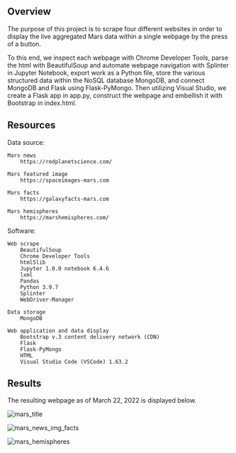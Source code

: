 ## Overview

The purpose of this project is to scrape four different websites in order to display the live aggregated Mars data within a single webpage by the press of a button. 

To this end, we inspect each webpage with Chrome Developer Tools, parse the html with BeautifulSoup and automate webpage navigation with Splinter in Jupyter Notebook, export work as a Python file, store the various structured data within the NoSQL database MongoDB, and connect MongoDB and Flask using Flask-PyMongo. Then utilizing Visual Studio, we create a Flask app in app.py, construct the webpage and embellish it with Bootstrap in index.html.

## Resources

Data source:

    Mars news
        https://redplanetscience.com/

    Mars featured image
        https://spaceimages-mars.com

    Mars facts
        https://galaxyfacts-mars.com

    Mars hemispheres
        https://marshemispheres.com/

Software:

    Web scrape
        BeautifulSoup
        Chrome Developer Tools
        html5lib
        Jupyter 1.0.0 notebook 6.4.6
        lxml
        Pandas
        Python 3.9.7
        Splinter
        WebDriver-Manager

    Data storage
        MongoDB

    Web application and data display
        Bootstrap v.3 content delivery network (CDN)
        Flask
        Flask-PyMongo
        HTML
        Visual Studio Code (VSCode) 1.63.2

## Results

The resulting webpage as of March 22, 2022 is displayed below.

![mars_title](https://user-images.githubusercontent.com/96349090/159634340-923ce9c7-b398-447b-97a5-bc170f8ef4a6.png)

![mars_news_img_facts](https://user-images.githubusercontent.com/96349090/159634363-a200a784-a6e7-4ebd-bf92-b146a85000a9.png)

![mars_hemispheres](https://user-images.githubusercontent.com/96349090/159634388-a3a04015-5bf0-44ae-bedb-20eba041ef20.png)

